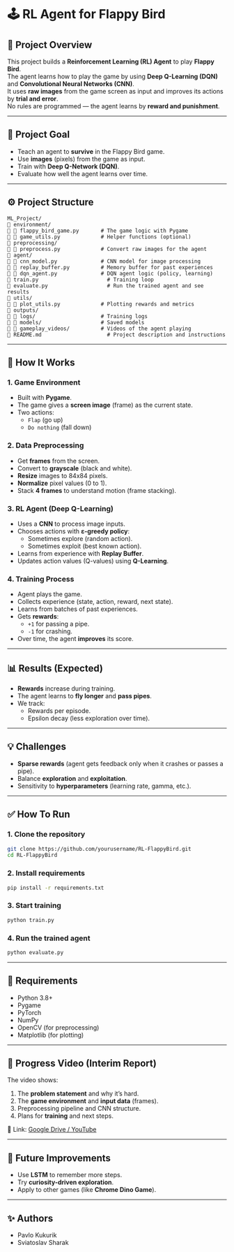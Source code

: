 # 🕹️ RL Agent for Flappy Bird

## 📌 Project Overview
This project builds a **Reinforcement Learning (RL) Agent** to play **Flappy Bird**.  
The agent learns how to play the game by using **Deep Q-Learning (DQN)** and **Convolutional Neural Networks (CNN)**.  
It uses **raw images** from the game screen as input and improves its actions by **trial and error**.  
No rules are programmed — the agent learns by **reward and punishment**.

---

## 🌟 Project Goal
- Teach an agent to **survive** in the Flappy Bird game.
- Use **images** (pixels) from the game as input.
- Train with **Deep Q-Network (DQN)**.
- Evaluate how well the agent learns over time.

---

## ⚙️ Project Structure
```
ML_Project/
🔺️ environment/               
🔺️ 🔺 flappy_bird_game.py       # The game logic with Pygame
🔺️ 🔺 game_utils.py             # Helper functions (optional)
🔺️ preprocessing/
🔺️ 🔺 preprocess.py             # Convert raw images for the agent
🔺️ agent/
🔺️ 🔺 cnn_model.py              # CNN model for image processing
🔺️ 🔺 replay_buffer.py          # Memory buffer for past experiences
🔺️ 🔺 dqn_agent.py              # DQN agent logic (policy, learning)
🔺️ train.py                      # Training loop
🔺️ evaluate.py                   # Run the trained agent and see results
🔺️ utils/
🔺️ 🔺 plot_utils.py             # Plotting rewards and metrics
🔺️ outputs/
🔺️ 🔺 logs/                     # Training logs
🔺️ 🔺 models/                   # Saved models
🔺️ 🔺 gameplay_videos/          # Videos of the agent playing
🔺️ README.md                     # Project description and instructions
```

---

## 🚀 How It Works
### 1. Game Environment
- Built with **Pygame**.
- The game gives a **screen image** (frame) as the current state.
- Two actions:
  - `Flap` (go up)
  - `Do nothing` (fall down)

### 2. Data Preprocessing
- Get **frames** from the screen.
- Convert to **grayscale** (black and white).
- **Resize** images to 84x84 pixels.
- **Normalize** pixel values (0 to 1).
- Stack **4 frames** to understand motion (frame stacking).

### 3. RL Agent (Deep Q-Learning)
- Uses a **CNN** to process image inputs.
- Chooses actions with **ε-greedy policy**:
  - Sometimes explore (random action).
  - Sometimes exploit (best known action).
- Learns from experience with **Replay Buffer**.
- Updates action values (Q-values) using **Q-Learning**.

### 4. Training Process
- Agent plays the game.
- Collects experience (state, action, reward, next state).
- Learns from batches of past experiences.
- Gets **rewards**:
  - `+1` for passing a pipe.
  - `-1` for crashing.
- Over time, the agent **improves** its score.

---

## 📊 Results (Expected)
- **Rewards** increase during training.
- The agent learns to **fly longer** and **pass pipes**.
- We track:
  - Rewards per episode.
  - Epsilon decay (less exploration over time).

---

## 💡 Challenges
- **Sparse rewards** (agent gets feedback only when it crashes or passes a pipe).
- Balance **exploration** and **exploitation**.
- Sensitivity to **hyperparameters** (learning rate, gamma, etc.).

---

## ✅ How To Run
### 1. Clone the repository
```bash
git clone https://github.com/yourusername/RL-FlappyBird.git
cd RL-FlappyBird
```

### 2. Install requirements
```bash
pip install -r requirements.txt
```

### 3. Start training
```bash
python train.py
```

### 4. Run the trained agent
```bash
python evaluate.py
```

---

## 🔧 Requirements
- Python 3.8+
- Pygame
- PyTorch
- NumPy
- OpenCV (for preprocessing)
- Matplotlib (for plotting)

---

## 🎥 Progress Video (Interim Report)
The video shows:
1. The **problem statement** and why it’s hard.
2. The **game environment** and **input data** (frames).
3. Preprocessing pipeline and CNN structure.
4. Plans for **training** and next steps.

📌 Link: [Google Drive / YouTube](#)

---

## 🔮 Future Improvements
- Use **LSTM** to remember more steps.
- Try **curiosity-driven exploration**.
- Apply to other games (like **Chrome Dino Game**).

---

## ✨ Authors
- Pavlo Kukurik
- Sviatoslav Sharak

